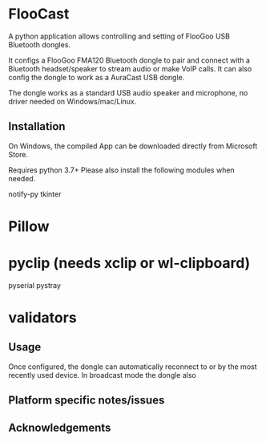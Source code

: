 # FlooCast

A python application allows controlling and setting of FlooGoo USB Bluetooth dongles.

It configs a FlooGoo FMA120 Bluetooth dongle to pair and connect with a Bluetooth headset/speaker to stream audio or make VoIP calls. It can also config the dongle to work as a AuraCast USB dongle.

The dongle works as a standard USB audio speaker and microphone, no driver needed on Windows/mac/Linux.

## Installation

On Windows, the compiled App can be downloaded directly from Microsoft Store.

Requires python 3.7+
Please also install the following modules when needed.

notify-py
tkinter
# Pillow
# pyclip (needs xclip or wl-clipboard)
pyserial
pystray
# validators
 
## Usage

Once configured, the dongle can automatically reconnect to or by the most recently used device. In broadcast mode the dongle also 
 
## Platform specific notes/issues


## Acknowledgements

